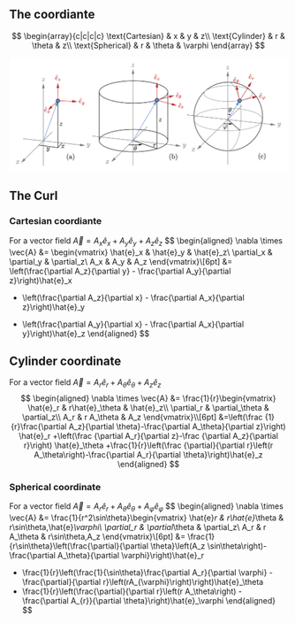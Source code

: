 ## The coordiante

$$
\begin{array}{c|c|c|c}
\text{Cartesian} & x & y & z\\
\text{Cylinder}  & r & \theta & z\\
\text{Spherical} & r & \theta & \varphi 
\end{array}
$$



<img src="./assets/coordinate-graph.png" alt="coordinate-graph" style="width:700px;" />

## The Curl

### Cartesian coordiante

For a vector field $\vec{A} = A_x \hat{e}_x + A_y \hat{e}_y + A_z \hat{e}_z$
$$
\begin{aligned}
\nabla \times \vec{A} &= 
\begin{vmatrix}
\hat{e}_x & \hat{e}_y & \hat{e}_z\\
\partial_x & \partial_y & \partial_z\\
A_x & A_y & A_z
\end{vmatrix}\\[6pt] 
&= \left(\frac{\partial A_z}{\partial y}  - \frac{\partial A_y}{\partial z}\right)\hat{e}_x
- \left(\frac{\partial A_z}{\partial x}  - \frac{\partial A_x}{\partial z}\right)\hat{e}_y
+ \left(\frac{\partial A_y}{\partial x}  - \frac{\partial A_x}{\partial y}\right)\hat{e}_z
\end{aligned}
$$

## Cylinder coordinate

For a vector field $\vec{A} = A_r \hat{e}_r + A_\theta \hat{e}_\theta + A_z \hat{e}_z$
$$
\begin{aligned}
\nabla \times \vec{A} &= 
\frac{1}{r}\begin{vmatrix}
\hat{e}_r & r\hat{e}_\theta & \hat{e}_z\\
\partial_r & \partial_\theta & \partial_z\\
A_r & r A_\theta & A_z
\end{vmatrix}\\[6pt] 
&=\left(\frac {1}{r}\frac{\partial A_z}{\partial \theta}-\frac{\partial A_\theta}{\partial z}\right) \hat{e}_r
+\left(\frac {\partial A_r}{\partial z}-\frac {\partial A_z}{\partial r}\right) \hat{e}_\theta
+\frac{1}{r}\left(\frac {\partial}{\partial r}\left(r A_\theta\right)-\frac{\partial A_r}{\partial \theta}\right)\hat{e}_z
\end{aligned}
$$

### Spherical coordinate

For a vector field $\vec{A} = A_r \hat{e}_r + A_\theta \hat{e}_\theta + A_\varphi \hat{e}_\varphi$
$$
\begin{aligned}
\nabla \times \vec{A} &= 
\frac{1}{r^2\sin\theta}\begin{vmatrix}
\hat{e}_r & r\hat{e}_\theta & r\sin\theta\,\hat{e}_\varphi\\
\partial_r & \partial_\theta & \partial_z\\
A_r & r A_\theta & r\sin\theta\,A_z
\end{vmatrix}\\[6pt] 
&= \frac{1}{r\sin\theta}\left(\frac{\partial}{\partial \theta}\left(A_z \sin\theta\right)-\frac{\partial A_\theta}{\partial \varphi}\right)\hat{e}_r
+ \frac{1}{r}\left(\frac{1}{\sin\theta}\frac{\partial A_r}{\partial \varphi} - \frac{\partial}{\partial r}\left(rA_{\varphi}\right)\right)\hat{e}_\theta
+ \frac{1}{r}\left(\frac{\partial}{\partial r}\left(r A_\theta\right) - \frac{\partial A_{r}}{\partial \theta}\right)\hat{e}_\varphi
\end{aligned}
$$
